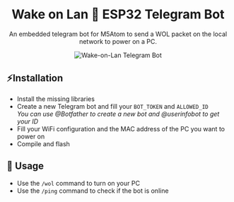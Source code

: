 <div align="center">

# Wake on Lan 🤖 ESP32 Telegram Bot

An embedded telegram bot for M5Atom to send a WOL packet on the local network to power on a PC.

![Wake-on-Lan Telegram Bot](https://user-images.githubusercontent.com/6751621/186768682-c2f93451-0ac0-4df5-b549-1c00f8fbc918.png)

</div>

## ⚡Installation
- Install the missing libraries
- Create a new Telegram bot and fill your `BOT_TOKEN` and `ALLOWED_ID`  
  _You can use @Botfather to create a new bot and @userinfobot to get your ID_
- Fill your WiFi configuration and the MAC address of the PC you want to power on
- Compile and flash

## 📄 Usage

- Use the `/wol` command to turn on your PC
- Use the `/ping` command to check if the bot is online
